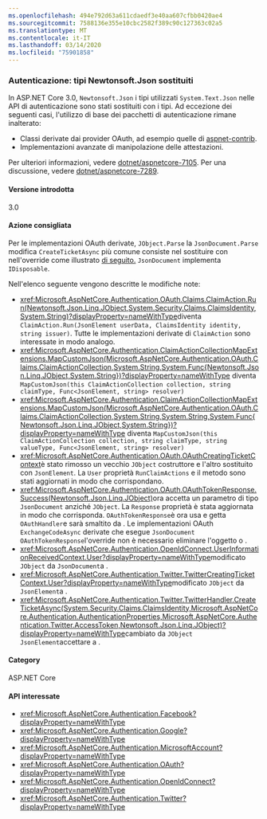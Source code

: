 ```yaml
---
ms.openlocfilehash: 494e792d63a611cdaedf3e40aa607cfbb0420ae4
ms.sourcegitcommit: 7588136e355e10cbc2582f389c90c127363c02a5
ms.translationtype: MT
ms.contentlocale: it-IT
ms.lasthandoff: 03/14/2020
ms.locfileid: "75901858"
---
```

### <a name="authentication-newtonsoftjson-types-replaced"></a>Autenticazione: tipi Newtonsoft.Json sostituiti

In ASP.NET Core 3.0, `Newtonsoft.Json` i tipi utilizzati `System.Text.Json` nelle API di autenticazione sono stati sostituiti con i tipi. Ad eccezione dei seguenti casi, l'utilizzo di base dei pacchetti di autenticazione rimane inalterato:

* Classi derivate dai provider OAuth, ad esempio quelle di [aspnet-contrib](https://github.com/aspnet-contrib/AspNet.Security.OAuth.Providers).
* Implementazioni avanzate di manipolazione delle attestazioni.

Per ulteriori informazioni, vedere [dotnet/aspnetcore-7105](https://github.com/dotnet/aspnetcore/pull/7105). Per una discussione, vedere [dotnet/aspnetcore-7289](https://github.com/dotnet/aspnetcore/issues/7289).

#### <a name="version-introduced"></a>Versione introdotta

3.0

#### <a name="recommended-action"></a>Azione consigliata

Per le implementazioni OAuth derivate, `JObject.Parse` la `JsonDocument.Parse` modifica `CreateTicketAsync` più comune consiste nel sostituire con nell'override come illustrato [di seguito.](https://github.com/dotnet/aspnetcore/pull/7105/files?utf8=%E2%9C%93&diff=unified&w=1#diff-e1c9f9740a6fe8021020a6f249c589b0L40) `JsonDocument` implementa `IDisposable`.

Nell'elenco seguente vengono descritte le modifiche note:

- <xref:Microsoft.AspNetCore.Authentication.OAuth.Claims.ClaimAction.Run(Newtonsoft.Json.Linq.JObject,System.Security.Claims.ClaimsIdentity,System.String)?displayProperty=nameWithType>diventa `ClaimAction.Run(JsonElement userData, ClaimsIdentity identity, string issuer)`. Tutte le implementazioni derivate di `ClaimAction` sono interessate in modo analogo.
- <xref:Microsoft.AspNetCore.Authentication.ClaimActionCollectionMapExtensions.MapCustomJson(Microsoft.AspNetCore.Authentication.OAuth.Claims.ClaimActionCollection,System.String,System.Func{Newtonsoft.Json.Linq.JObject,System.String})?displayProperty=nameWithType> diventa `MapCustomJson(this ClaimActionCollection collection, string claimType, Func<JsonElement, string> resolver)`
- <xref:Microsoft.AspNetCore.Authentication.ClaimActionCollectionMapExtensions.MapCustomJson(Microsoft.AspNetCore.Authentication.OAuth.Claims.ClaimActionCollection,System.String,System.String,System.Func{Newtonsoft.Json.Linq.JObject,System.String})?displayProperty=nameWithType> diventa `MapCustomJson(this ClaimActionCollection collection, string claimType, string valueType, Func<JsonElement, string> resolver)`
- <xref:Microsoft.AspNetCore.Authentication.OAuth.OAuthCreatingTicketContext>è stato rimosso un vecchio `JObject` costruttore e l'altro sostituito con `JsonElement`. La `User` proprietà `RunClaimActions` e il metodo sono stati aggiornati in modo che corrispondano.
- <xref:Microsoft.AspNetCore.Authentication.OAuth.OAuthTokenResponse.Success(Newtonsoft.Json.Linq.JObject)>ora accetta un parametro di tipo `JsonDocument` anziché `JObject`. La `Response` proprietà è stata aggiornata in modo che corrisponda. `OAuthTokenResponse`è ora usa e getta `OAuthHandler`e sarà smaltito da . Le implementazioni OAuth `ExchangeCodeAsync` derivate che esegue `JsonDocument` `OAuthTokenResponse`l'override non è necessario eliminare l'oggetto o .
- <xref:Microsoft.AspNetCore.Authentication.OpenIdConnect.UserInformationReceivedContext.User?displayProperty=nameWithType>modificato `JObject` da `JsonDocument`a .
- <xref:Microsoft.AspNetCore.Authentication.Twitter.TwitterCreatingTicketContext.User?displayProperty=nameWithType>modificato `JObject` da `JsonElement`a .
- <xref:Microsoft.AspNetCore.Authentication.Twitter.TwitterHandler.CreateTicketAsync(System.Security.Claims.ClaimsIdentity,Microsoft.AspNetCore.Authentication.AuthenticationProperties,Microsoft.AspNetCore.Authentication.Twitter.AccessToken,Newtonsoft.Json.Linq.JObject)?displayProperty=nameWithType>cambiato da `JObject` `JsonElement`accettare a .

#### <a name="category"></a>Category

ASP.NET Core

#### <a name="affected-apis"></a>API interessate

- <xref:Microsoft.AspNetCore.Authentication.Facebook?displayProperty=nameWithType>
- <xref:Microsoft.AspNetCore.Authentication.Google?displayProperty=nameWithType>
- <xref:Microsoft.AspNetCore.Authentication.MicrosoftAccount?displayProperty=nameWithType>
- <xref:Microsoft.AspNetCore.Authentication.OAuth?displayProperty=nameWithType>
- <xref:Microsoft.AspNetCore.Authentication.OpenIdConnect?displayProperty=nameWithType>
- <xref:Microsoft.AspNetCore.Authentication.Twitter?displayProperty=nameWithType>

<!--

#### Affected APIs

- `N:Microsoft.AspNetCore.Authentication.Facebook`
- `N:Microsoft.AspNetCore.Authentication.Google`
- `N:Microsoft.AspNetCore.Authentication.MicrosoftAccount`
- `N:Microsoft.AspNetCore.Authentication.OAuth`
- `N:Microsoft.AspNetCore.Authentication.OpenIdConnect`
- `N:Microsoft.AspNetCore.Authentication.Twitter`

-->
